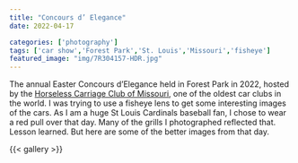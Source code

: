 ```yaml
---
title: "Concours d’ Elegance"
date: 2022-04-17

categories: ['photography']
tags: ['car show','Forest Park','St. Louis','Missouri','fisheye']
featured_image: "img/7R304157-HDR.jpg"
---
```


The annual Easter Concours d’Elegance held in Forest Park in 2022, hosted by the [Horseless Carriage Club of Missouri](http://hccmo.com), one of the oldest car clubs in the world. I was trying to use a fisheye lens to get some interesting images of the cars. As I am a huge St Louis Cardinals baseball fan, I chose to wear a red pull over that day. Many of the grills I photographed reflected that. Lesson learned. But here are some of the better images from that day. 

{{< gallery >}}
